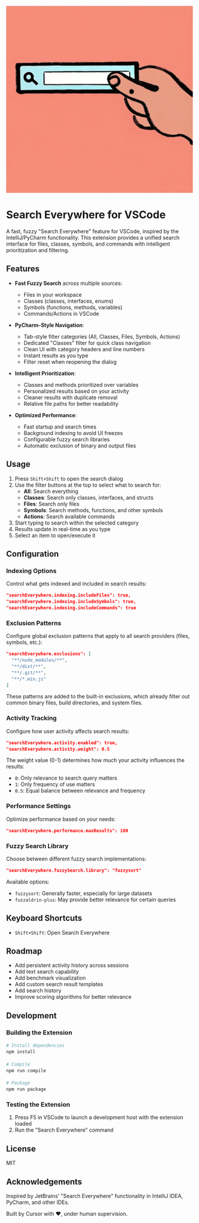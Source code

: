![Search Everywhere Icon](assets/icon.png)

# Search Everywhere for VSCode

A fast, fuzzy "Search Everywhere" feature for VSCode, inspired by the IntelliJ/PyCharm functionality. This extension provides a unified search interface for files, classes, symbols, and commands with intelligent prioritization and filtering.

## Features

- **Fast Fuzzy Search** across multiple sources:
  - Files in your workspace
  - Classes (classes, interfaces, enums)
  - Symbols (functions, methods, variables)
  - Commands/Actions in VSCode
  
- **PyCharm-Style Navigation**:
  - Tab-style filter categories (All, Classes, Files, Symbols, Actions)
  - Dedicated "Classes" filter for quick class navigation
  - Clean UI with category headers and line numbers
  - Instant results as you type
  - Filter reset when reopening the dialog

- **Intelligent Prioritization**:
  - Classes and methods prioritized over variables
  - Personalized results based on your activity
  - Cleaner results with duplicate removal
  - Relative file paths for better readability

- **Optimized Performance**:
  - Fast startup and search times
  - Background indexing to avoid UI freezes
  - Configurable fuzzy search libraries
  - Automatic exclusion of binary and output files
  
## Usage

1. Press `Shift+Shift` to open the search dialog
2. Use the filter buttons at the top to select what to search for:
   - **All**: Search everything
   - **Classes**: Search only classes, interfaces, and structs
   - **Files**: Search only files
   - **Symbols**: Search methods, functions, and other symbols
   - **Actions**: Search available commands
3. Start typing to search within the selected category
4. Results update in real-time as you type
5. Select an item to open/execute it

## Configuration

### Indexing Options

Control what gets indexed and included in search results:

```json
"searchEverywhere.indexing.includeFiles": true,
"searchEverywhere.indexing.includeSymbols": true,
"searchEverywhere.indexing.includeCommands": true
```

### Exclusion Patterns

Configure global exclusion patterns that apply to all search providers (files, symbols, etc.):

```json
"searchEverywhere.exclusions": [
  "**/node_modules/**",
  "**/dist/**",
  "**/.git/**",
  "**/*.min.js"
]
```

These patterns are added to the built-in exclusions, which already filter out common binary files, build directories, and system files.

### Activity Tracking

Configure how user activity affects search results:

```json
"searchEverywhere.activity.enabled": true,
"searchEverywhere.activity.weight": 0.5
```

The weight value (0-1) determines how much your activity influences the results:
- `0`: Only relevance to search query matters
- `1`: Only frequency of use matters
- `0.5`: Equal balance between relevance and frequency

### Performance Settings

Optimize performance based on your needs:

```json
"searchEverywhere.performance.maxResults": 100
```

### Fuzzy Search Library

Choose between different fuzzy search implementations:

```json
"searchEverywhere.fuzzySearch.library": "fuzzysort"
```

Available options:
- `fuzzysort`: Generally faster, especially for large datasets
- `fuzzaldrin-plus`: May provide better relevance for certain queries

## Keyboard Shortcuts

- `Shift+Shift`: Open Search Everywhere

## Roadmap

- Add persistent activity history across sessions
- Add text search capability
- Add benchmark visualization
- Add custom search result templates
- Add search history
- Improve scoring algorithms for better relevance

## Development

### Building the Extension

```bash
# Install dependencies
npm install

# Compile
npm run compile

# Package
npm run package
```

### Testing the Extension

1. Press F5 in VSCode to launch a development host with the extension loaded
2. Run the "Search Everywhere" command

## License

MIT

## Acknowledgements

Inspired by JetBrains' "Search Everywhere" functionality in IntelliJ IDEA, PyCharm, and other IDEs.

Built by Cursor with ❤️, under human supervision.
